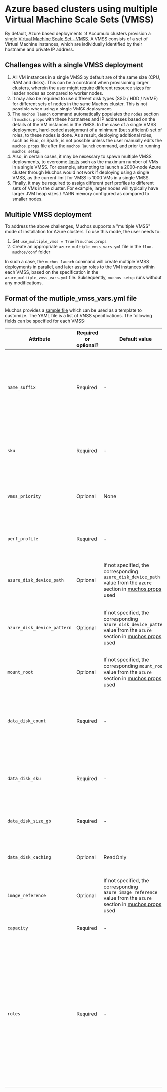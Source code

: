 # Azure based clusters using multiple Virtual Machine Scale Sets (VMSS)
By default, Azure based deployments of Accumulo clusters provision a single [Virtual Machine Scale Set - VMSS](https://docs.microsoft.com/en-us/azure/virtual-machine-scale-sets/overview). A VMSS consists of a set of Virtual Machine instances, which are individually identified by their hostname and private IP address.

## Challenges with a single VMSS deployment
1. All VM instances in a single VMSS by default are of the same size (CPU, RAM and disks). This can be a constraint when provisioning larger clusters, wherein the user might require different resource sizes for leader nodes as compared to worker nodes.
1. It may also be required to use different disk types (SSD / HDD / NVME) for different sets of nodes in the same Muchos cluster. This is not possible when using a single VMSS deployment.
1. The `muchos launch` command automatically populates the `nodes` section in `muchos.props` with these hostnames and IP addresses based on the details of the VM instances in the VMSS. In the case of a single VMSS deployment, hard-coded assignment of a minimum (but sufficient) set of roles, to these nodes is done. As a result, deploying additional roles, such as Fluo, or Spark, is not possible unless the user manually edits the `muchos.props` file after the `muchos launch` command, and prior to running `muchos setup`.
1. Also, in certain cases, it may be necessary to spawn multiple VMSS deployments, to overcome [limits](https://docs.microsoft.com/en-us/azure/azure-resource-manager/management/azure-subscription-service-limits#virtual-machine-scale-sets-limits) such as the maximum number of VMs in a single VMSS. For example, attempting to launch a 2000-node Azure cluster through Muchos would not work if deploying using a single VMSS, as the current limit for VMSS is 1000 VMs in a single VMSS.
1. Finally, it may be required to assign different perf profiles to different sets of VMs in the cluster. For example, larger nodes will typically have larger JVM heap sizes / YARN memory configured as compared to smaller nodes.

## Multiple VMSS deployment
To address the above challenges, Muchos supports a "multiple VMSS" mode of installation for Azure clusters. To use this mode, the user needs to:
1. Set `use_multiple_vmss = True` in `muchos.props`
1. Create an appropriate `azure_multiple_vmss_vars.yml` file in the `fluo-muchos/conf` folder

In such a case, the `muchos launch` command will create multiple VMSS deployments in parallel, and later assign roles to the VM instances within each VMSS, based on the specification in the `azure_multiple_vmss_vars.yml` file. Subsequently, `muchos setup` runs without any modifications.

## Format of the mutliple_vmss_vars.yml file
Muchos provides a [sample file](../conf/azure_multiple_vmss_vars.yml.example) which can be used as a template to customize. The YAML file is a list of VMSS specifications. The following fields can be specified for each VMSS:

| Attribute | Required or optional? | Default value | Description |
|-----------|------------------------|---------|-------------|
| `name_suffix` | Required | - | The name of each VMSS is constructed by concatenating the Muchos cluster name with this string. As an example, if your Muchos cluster is called `test`, and this field has a value of `ldr`, then the VMSS is created with a name `test-ldr`|
| `sku` | Required | - | A string identifier specifying the Azure VM size. Refer to the [Azure documentation](https://docs.microsoft.com/en-us/azure/virtual-machines/dv3-dsv3-series) to lookup these strings. An example VM size is `Standard_D32s_v3` for a 32-vCPU [Dsv3](https://docs.microsoft.com/en-us/azure/virtual-machines/dv3-dsv3-series#dsv3-series) VM|
| `vmss_priority` | Optional | None | If this not specified at each VM level, the value for `vmss_priority` from the `azure` section in [muchos.props](../conf/muchos.props.example) is used | This can be set to `None`, for regular VMs, or `Spot` for [Spot VMs](https://docs.microsoft.com/en-us/azure/virtual-machines/windows/spot-vms).|
| `perf_profile` | Required | - | A string identifying a corresponding performance profile configuration section in muchos.props which contains perf profile parameters |
| `azure_disk_device_path`| Optional | If not specified, the corresponding `azure_disk_device_path` value from the `azure` section in [muchos.props](../conf/muchos.props.example) is used | This is a device path used to enumerate attached SCSI or NVME disks to use for persistent local storage |
| `azure_disk_device_pattern`| Optional | If not specified, the corresponding `azure_disk_device_pattern` value from the `azure` section in [muchos.props](../conf/muchos.props.example) is used | This is a device name wildcard pattern used (internally) in conjunction with `azure_disk_device_path` to enumerate attached SCSI or NVME disks to use for persistent local storage |
| `mount_root`| Optional | If not specified, the corresponding `mount_root` value from the `azure` section in [muchos.props](../conf/muchos.props.example) is used | This is the folder in the file system where the persistent disks are mounted |
| `data_disk_count`| Required | - | An integer value which specifies the number of persistent (managed) data disks to be attached to each VM in the VMSS. It can be 0 in specific cases - see [notes on using ephemeral storage](./azure-ephemeral-disks.md) for details |
| `data_disk_sku`| Required | - | Can be either Standard_LRS (for HDD) or Premium_LRS (for Premium SSD). At this time, we have not tested the use of Standard SSD or UltraSSD with Muchos |
| `data_disk_size_gb`| Required | - | An integer value specifying the size of each persistent (managed) data disk in GiB |
| `data_disk_caching`| Optional | ReadOnly | One of None, ReadOnly, or ReadWrite indicating the type of host caching to use for each persistent (managed) disk |
| `image_reference`| Optional | If not specified, the corresponding `azure_image_reference` value from the `azure` section in [muchos.props](../conf/muchos.props.example) is used | Azure image reference defined as a pipe-delimited string.
| `capacity`| Required | - | An integer value specifying the number of VMs in this specific VMSS |
| `roles`| Required | - | This is a dictionary (list of key-value pairs), each of which should be of the form `muchos_role_name`: `integer count`. See [sample file](../conf/azure_multiple_vmss_vars.yml.example) for examples. the `muchos launch` command for Azure clusters uses this list to assign roles to hosts in a sequential fashion. For example, if a given VMSS has 3 `zkfc` role members and 2 `namenode` role members defined, host0 and host1 in the VMSS will be assigned both `zkfc` and `namenode` roles, and host2 in the VMSS will just be assigned a `zkfc` role |
